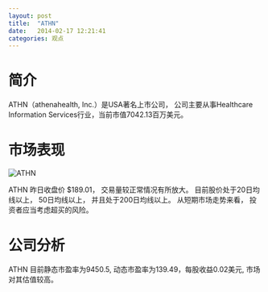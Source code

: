 ```yaml
---
layout: post
title:  "ATHN"
date:   2014-02-17 12:21:41
categories: 观点
---
```


# 简介
ATHN（athenahealth, Inc.）是USA著名上市公司，
公司主要从事Healthcare Information Services行业，当前市值7042.13百万美元。

# 市场表现

![ATHN](http://finviz.com/chart.ashx?t=ATHN&ty=c&ta=1&p=d&s=l)

ATHN 昨日收盘价 $189.01，
交易量较正常情况有所放大。
目前股价处于20日均线以上，
50日均线以上，
并且处于200日均线以上。
从短期市场走势来看，
投资者应当考虑超买的风险。

# 公司分析
ATHN 目前静态市盈率为9450.5, 动态市盈率为139.49，每股收益0.02美元,
市场对其估值较高。

